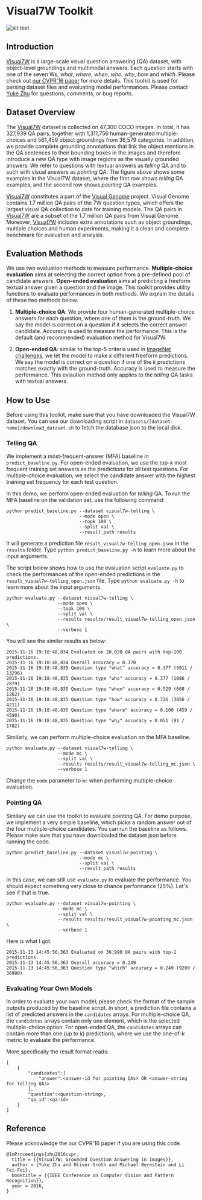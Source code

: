 # Visual7W Toolkit

![alt text](http://ai.stanford.edu/~yukez/images/img/visual7w_examples.png "Visual7W example QAs")

## Introduction

[Visual7W](http://ai.stanford.edu/~yukez/visual7w/) is a large-scale visual question answering (QA) dataset, with object-level groundings and multimodal answers.
Each question starts with one of the seven Ws, *what*, *where*, *when*, *who*, *why*, *how* and *which*.
Please check out [our CVPR'16 paper](http://ai.stanford.edu/~yukez/papers/cvpr2016.pdf) for more details.
This toolkit is used for parsing dataset files and evaluating model performances.
Please contact [Yuke Zhu](http://ai.stanford.edu/~yukez/) for questions, comments, or bug reports.

## Dataset Overview

The [Visual7W](http://ai.stanford.edu/~yukez/visual7w/) dataset is collected on 47,300 COCO images. In total, it has 327,939 QA pairs, together with 1,311,756 human-generated multiple-choices and 561,459 object groundings from 36,579 categories. In addition, we provide complete grounding annotations that link the object mentions in the QA sentences to their bounding boxes in the images and therefore
introduce a new QA type with image regions as the visually grounded answers. We refer to questions with textual answers
as *telling* QA and to such with visual answers as *pointing* QA. The figure above shows some examples in the Visual7W dataset, where the first row shows *telling* QA examples, and the second row shows *pointing* QA examples.

[Visual7W](http://ai.stanford.edu/~yukez/visual7w/) constitutes a part of the [Visual Genome](http://visualgenome.org/) project. Visual Genome contains 1.7 million QA pairs of the 7W question types, which offers the largest visual QA collection to date for training models. The QA pairs in [Visual7W](http://ai.stanford.edu/~yukez/visual7w/) are a subset of the 1.7 million QA pairs from Visual Genome. Moreover, [Visual7W](http://ai.stanford.edu/~yukez/visual7w/) includes extra annotations such as object groundings, multiple choices and human experiments, making it a clean and complete benchmark for evaluation and analysis.

## Evaluation Methods

We use two evaluation methods to measure performance. **Multiple-choice evaluation** aims at selecting the correct option from a pre-defined pool of candidate answers. **Open-ended evaluation** aims at predicting a freeform textual answer given a question and the image. This toolkit provides utility functions to evaluate performances in both methods. We explain the details of these two methods below.

1. **Multiple-choice QA**: We provide four human-generated multiple-choice answers for each question, where one of them is the ground-truth. We say the model is correct on a question if it selects the correct answer candidate. Accuracy is used to measure the performance. This is the default (and recommended) evaluation method for Visual7W.

2. **Open-ended QA**: similar to the top-5 criteria used in [ImageNet challenges](http://www.image-net.org/), we let the model to make *k* different freeform predictions. We say the model is correct on a question if one of the *k* predictions matches exactly with the ground-truth. Accuracy is used to measure the performance. This evlaution method only applies to the *telling* QA tasks with textual answers.

## How to Use

Before using this toolkit, make sure that you have downloaded the Visual7W dataset. 
You can use our downloading script in ```datasets/[dataset-name]/download_dataset.sh``` 
to fetch the database json to the local disk.

### Telling QA

We implement a most-frequent-answer (MFA) baseline in ```predict_baseline.py```.
For open-ended evaluation, we use the top-*k* most frequent training set answers 
as the predictions for all test questions. For multiple-choice evaluation, we select 
the candidate answer with the highest training set frequency for each test question.

In this demo, we perform open-ended evaluation for *telling* QA.
To run the MFA baseline on the validation set, use the following command:

```
python predict_baseline.py --dataset visual7w-telling \
                           --mode open \
                           --topk 100 \
                           --split val \
                           --result_path results
```

It will generate a prediction file ```result_visual7w-telling_open.json``` in the ```results``` folder. Type ```python predict_baseline.py -h``` to learn more about the input arguments.

The script below shows how to use the evaluation script ```evaluate.py``` to check the performances of the open-ended predictions in the ```result_visual7w-telling_open.json``` file. Type ```python evaluate.py -h``` to learn more about the input arguments.

```
python evaluate.py --dataset visual7w-telling \
                   --mode open \
                   --topk 100 \
                   --split val \
                   --results results/result_visual7w-telling_open.json \
                   --verbose 1
```

You will see the similar results as below:

```
2015-11-16 19:18:48,834 Evaluated on 28,020 QA pairs with top-100 predictions.
2015-11-16 19:18:48,834 Overall accuracy = 0.370
2015-11-16 19:18:48,835 Question type "what" accuracy = 0.377 (5011 / 13296)
2015-11-16 19:18:48,835 Question type "who" accuracy = 0.377 (1086 / 2879)
2015-11-16 19:18:48,835 Question type "when" accuracy = 0.529 (668 / 1262)
2015-11-16 19:18:48,835 Question type "how" accuracy = 0.726 (3056 / 4211)
2015-11-16 19:18:48,835 Question type "where" accuracy = 0.100 (459 / 4590)
2015-11-16 19:18:48,835 Question type "why" accuracy = 0.051 (91 / 1782)
```

Similarly, we can perform multiple-choice evaluation on the MFA baseline.

```
python evaluate.py --dataset visual7w-telling \
                   --mode mc \
                   --split val \
                   --results results/result_visual7w-telling_mc.json \
                   --verbose 1
```                   
Change the ```mode``` parameter to ```mc``` when performing multiple-choice evaluation.

### Pointing QA

Similary we can use the toolkit to evaluate pointing QA. For demo purpose, we implement a very simple baseline, which picks a random answer out of the four multiple-choice candidates.
You can run the baseline as follows. Please make sure that you have downloaded the dataset json before running the code.

```
python predict_baseline.py --dataset visual7w-pointing \
                           --mode mc \
                           --split val \
                           --result_path results
```

In this case, we can still use ```evaluate.py``` to evaluate the performance.
You should expect something very close to chance performance (25%). Let's see if that is true.

```
python evaluate.py --dataset visual7w-pointing \
                   --mode mc \
                   --split val \
                   --results results/result_visual7w-pointing_mc.json \
                   --verbose 1
```

Here is what I got.

```
2015-11-13 14:45:56,363 Evaluated on 36,990 QA pairs with top-1 predictions.
2015-11-13 14:45:56,363 Overall accuracy = 0.249
2015-11-13 14:45:56,363 Question type "which" accuracy = 0.249 (9209 / 36990)
```

### Evaluating Your Own Models

In order to evaluate your own model, please check the format of the sample outputs 
produced by the baseline script.  In short,
a prediction file contains a list of predicted answers in the ```candidates``` arrays. 
For multiple-choice QA, the ```candidates``` arrays contain only one element, which is 
the selected multiple-choice option. For open-ended QA, the ```candidates``` arrays can 
contain more than one (up to *k*) predictions, where we use the one-of-*k* metric to 
evaluate the performance.

More specifically the result format reads:
```
[
	{
		"candidates":[
			"answer":<answer-id for pointing QAs> OR <answer-string for telling QAs>
		],
		"question":<question-string>,
		"qa_id":<qa-id>
	}
]
```

## Reference
Please acknowledge the our CVPR'16 paper if you are using this code.
```
@InProceedings{zhu2016cvpr,
  title = {{Visual7W: Grounded Question Answering in Images}},
  author = {Yuke Zhu and Oliver Groth and Michael Bernstein and Li Fei-Fei},
  booktitle = {{IEEE Conference on Computer Vision and Pattern Recognition}},
  year = 2016,
}
```

